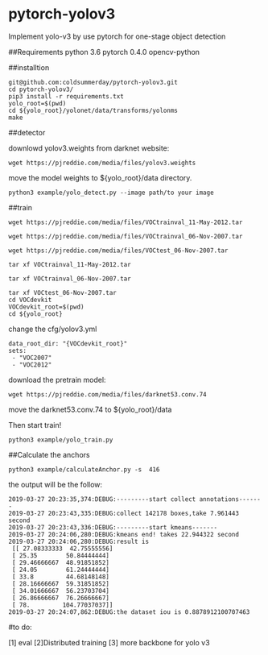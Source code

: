 # pytorch-yolov3
Implement  yolo-v3 by use pytorch for one-stage object detection

##Requirements
python 3.6
pytorch 0.4.0
opencv-python

##installtion


```
git@github.com:coldsummerday/pytorch-yolov3.git
cd pytorch-yolov3/
pip3 install -r requirements.txt
yolo_root=$(pwd)
cd ${yolo_root}/yolonet/data/transforms/yolonms
make 
```

##detector

downlowd  yolov3.weights from darknet website:

```
wget https://pjreddie.com/media/files/yolov3.weights
```

 move  the model weights to ${yolo_root}/data directory.
 
 ```
python3 example/yolo_detect.py --image path/to your image
 ```
 
 
##train

```
wget https://pjreddie.com/media/files/VOCtrainval_11-May-2012.tar

wget https://pjreddie.com/media/files/VOCtrainval_06-Nov-2007.tar

wget https://pjreddie.com/media/files/VOCtest_06-Nov-2007.tar

tar xf VOCtrainval_11-May-2012.tar

tar xf VOCtrainval_06-Nov-2007.tar

tar xf VOCtest_06-Nov-2007.tar
cd VOCdevkit
VOCdevkit_root=$(pwd)
cd ${yolo_root}
```

change the  cfg/yolov3.yml 


```
data_root_dir: "{VOCdevkit_root}"
sets:
 - "VOC2007"
 - "VOC2012"
 ```
 
 download the pretrain model:
 ```
 wget https://pjreddie.com/media/files/darknet53.conv.74
 ```
 
 move the darknet53.conv.74 to ${yolo_root}/data
 
 Then   start train!
 
 
 ```
 python3 example/yolo_train.py
 ```
 
 
 
##Calculate the anchors 

```
python3 example/calculateAnchor.py -s  416
```

the output will be the follow:
```
2019-03-27 20:23:35,374:DEBUG:---------start collect annotations-------
2019-03-27 20:23:43,335:DEBUG:collect 142178 boxes,take 7.961443 second
2019-03-27 20:23:43,336:DEBUG:---------start kmeans-------
2019-03-27 20:24:06,280:DEBUG:kmeans end! takes 22.944322 second
2019-03-27 20:24:06,280:DEBUG:result is  
 [[ 27.08333333  42.75555556]
 [ 25.35        50.84444444]
 [ 29.46666667  48.91851852]
 [ 24.05        61.24444444]
 [ 33.8         44.68148148]
 [ 28.16666667  59.31851852]
 [ 34.01666667  56.23703704]
 [ 26.86666667  76.26666667]
 [ 78.         104.77037037]]
2019-03-27 20:24:07,862:DEBUG:the dataset iou is 0.8878912100707463 
```

#to do:

[1] eval
[2]Distributed training
[3] more backbone for yolo v3

 

